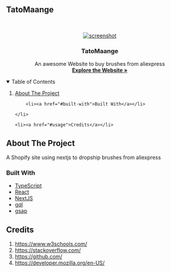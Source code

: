 
## TatoMaange

<!-- PROJECT LOGO -->
<br />
<p align="center">
  <a href="https://startying-ayadalshaikhli.vercel.app/">
    <img src="https://i.ibb.co/2hhxncJ/Capture.png" alt="screenshot" >
  </a>

  <h3 align="center">TatoMaange</h3>

  <p align="center">
    An awesome Website to buy brushes from aliexpress
    <br />
    <a href="https://startying-ayadalshaikhli.vercel.app/"><strong>Explore the Website »</strong></a>
    <br />
  </p>
</p>

<!-- TABLE OF CONTENTS -->
<details open="open">
  <summary>Table of Contents</summary>
  <ol>
    <li>
      <a href="#about-the-project">About The Project</a>

        <li><a href="#built-with">Built With</a></li>
   
    </li>
    
    <li><a href="#usage">Credits</a></li>
  </ol>
</details>

<!-- ABOUT THE PROJECT -->

## About The Project

A Shopify site using nextjs to dropship brushes from aliexpress

### Built With

- [TypeScript](https://www.Typescript.com/)
- [React](https://React.com/)
- [NextJS](https://www.nextjs.com/)
- [gql](https://gql.com/)
- [gsap](https://gsap.com)



## Credits

1. https://www.w3schools.com/
2. https://stackoverflow.com/
3. https://github.com/
5. https://developer.mozilla.org/en-US/




